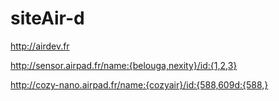 # siteAir-d

http://airdev.fr

http://sensor.airpad.fr/name:{belouga,nexity}/id:{1,2,3} 

http://cozy-nano.airpad.fr/name:{cozyair}/id:{588,609d:{588,}
